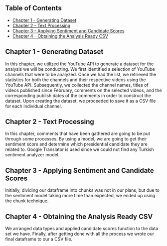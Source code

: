 ## Table of Contents
- [Chapter 1 - Generating Dataset](#chapter-1---generating-dataset)
- [Chapter 2 - Text Processing](#chapter-2---text-processing)
- [Chapter 3 - Applying Sentiment and Candidate Scores](#chapter-3---applying-sentiment-and-candidate-scores)
- [Chapter 4 - Obtaining the Analysis Ready CSV](#chapter-4---obtaining-the-analysis-ready-csv)

## Chapter 1 - Generating Dataset

In this chapter, we utilized the YouTube API to generate a dataset for the analysis we will be conducting. We first identified a selection of YouTube channels that were to be analyzed. Once we had the list, we retrieved the statistics for both the channels and their respective videos using the YouTube API. Subsequently, we collected the channel names, titles of videos published since February, comments on the selected videos, and the corresponding publish dates of the comments in order to construct the dataset. Upon creating the dataset, we proceeded to save it as a CSV file for each individual channel.

## Chapter 2 - Text Processing

In this chapter, comments that have been gathered are going to be put through some processes. By using a model, we are going to get their sentiment score and determine which presidential candidate they are related to. Google Translator is used since we could not find any Turkish sentiment analyzer model.

## Chapter 3 - Applying Sentiment and Candidate Scores

Initially, dividing our dataframe into chunks was not in our plans, but due to the sentiment model taking more time than expected, we ended up using the chunk technique. 

## Chapter 4 - Obtaining the Analysis Ready CSV

We arranged data types and applied candidate scores function to the data set we have. Finally, after getting done with all the process we wrote our final dataframe to our a CSV file.